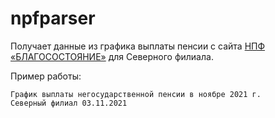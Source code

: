 # npfparser
Получает данные из графика выплаты пенсии c сайта [НПФ «БЛАГОСОСТОЯНИЕ»](https://npfb.ru/) для Северного филиала.  

Пример работы:  
```
График выплаты негосударственной пенсии в ноябре 2021 г.  
Северный филиал 03.11.2021
```
